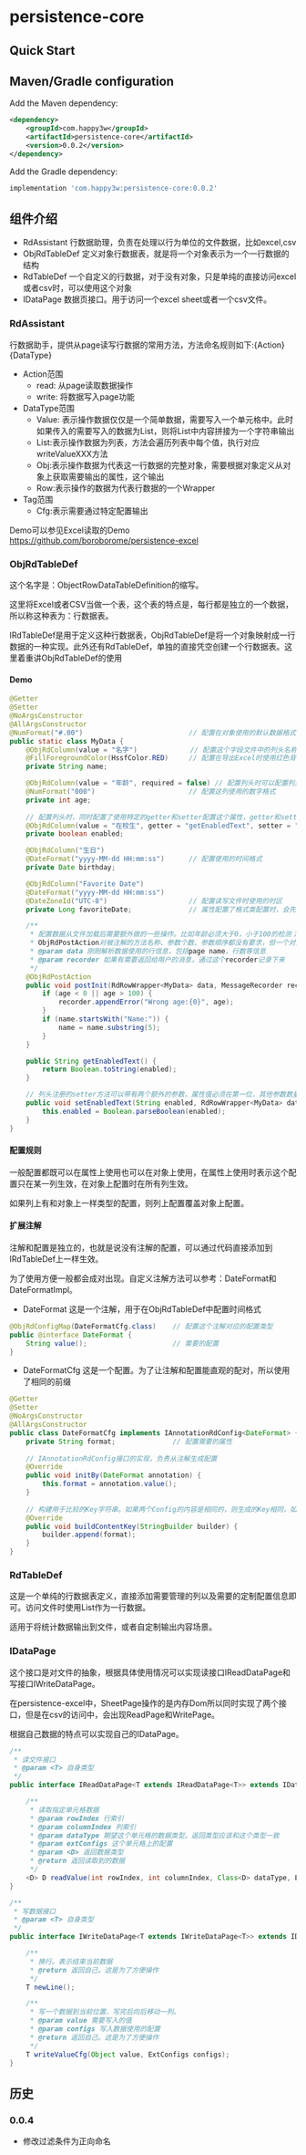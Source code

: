 # persistence-core


Quick Start
-----------
## Maven/Gradle configuration

Add the Maven dependency:

```xml
<dependency>
    <groupId>com.happy3w</groupId>
    <artifactId>persistence-core</artifactId>
    <version>0.0.2</version>
</dependency>
```

Add the Gradle dependency:

```groovy
implementation 'com.happy3w:persistence-core:0.0.2'
```

## 组件介绍
- RdAssistant 行数据助理，负责在处理以行为单位的文件数据，比如excel,csv
- ObjRdTableDef 定义对象行数据表，就是将一个对象表示为一个一行数据的结构
- RdTableDef 一个自定义的行数据，对于没有对象，只是单纯的直接访问excel或者csv时，可以使用这个对象
- IDataPage 数据页接口。用于访问一个excel sheet或者一个csv文件。

### RdAssistant
行数据助手，提供从page读写行数据的常用方法，方法命名规则如下:{Action}{DataType}
- Action范围
  - read: 从page读取数据操作
  - write: 将数据写入page功能
- DataType范围
  - Value: 表示操作数据仅仅是一个简单数据，需要写入一个单元格中。此时如果传入的需要写入的数据为List，则将List中内容拼接为一个字符串输出
  - List:表示操作数据为列表，方法会遍历列表中每个值，执行对应writeValueXXX方法
  - Obj:表示操作数据为代表这一行数据的完整对象，需要根据对象定义从对象上获取需要输出的属性，这个输出
  - Row:表示操作的数据为代表行数据的一个Wrapper
- Tag范围
  - Cfg:表示需要通过特定配置输出
  

Demo可以参见Excel读取的Demo https://github.com/boroborome/persistence-excel

### ObjRdTableDef
这个名字是：ObjectRowDataTableDefinition的缩写。

这里将Excel或者CSV当做一个表，这个表的特点是，每行都是独立的一个数据，所以称这种表为：行数据表。

IRdTableDef是用于定义这种行数据表，ObjRdTableDef是将一个对象映射成一行数据的一种实现。此外还有RdTableDef，单独的直接凭空创建一个行数据表。这里着重讲ObjRdTableDef的使用

#### Demo
```java
@Getter
@Setter
@NoArgsConstructor
@AllArgsConstructor
@NumFormat("#.00")                          // 配置在对象使用的默认数据格式为固定显示两位小数
public static class MyData {
    @ObjRdColumn(value = "名字")             // 配置这个字段文件中的列头名称
    @FillForegroundColor(HssfColor.RED)     // 配置在导出Excel时使用红色背景色（这个在库persistence-excel中）
    private String name;

    @ObjRdColumn(value = "年龄", required = false) // 配置列头时可以配置列是否必须出现在文件中
    @NumFormat("000")                       // 配置这列使用的数字格式
    private int age;
    
    // 配置列头时，同时配置了使用特定的getter和setter配置这个属性，getter和setter操作的数据类型可以和这个属性不同，但getter和setter必须一致
    @ObjRdColumn(value = "在校生", getter = "getEnabledText", setter = "setEnabledText")
    private boolean enabled;

    @ObjRdColumn("生日")
    @DateFormat("yyyy-MM-dd HH:mm:ss")      // 配置使用的时间格式
    private Date birthday;

    @ObjRdColumn("Favorite Date")
    @DateFormat("yyyy-MM-dd HH:mm:ss")
    @DateZoneId("UTC-8")                    // 配置读写文件时使用的时区
    private Long favoriteDate;              // 属性配置了格式类配置时，会先将数据通过TypeConverter转换为格式类配置期望的数据类型，再读写文件

    /**
     * 配置数据从文件加载后需要额外做的一些操作。比如年龄必须大于0，小于100的检测；名字可能带有不需要的前缀，需要去掉。
     * ObjRdPostAction对被注解的方法名称、参数个数、参数顺序都没有要求，但一个对象只能有一个postAction。工具根据需要自动注入
     * @param data 刚刚解析数据使用的行信息，包括page name，行数等信息
     * @param recorder 如果有需要返回给用户的消息，通过这个recorder记录下来
     */
    @ObjRdPostAction
    public void postInit(RdRowWrapper<MyData> data, MessageRecorder recorder) {
        if (age < 0 || age > 100) {
            recorder.appendError("Wrong age:{0}", age);
        }
        if (name.startsWith("Name:")) {
            name = name.substring(5);
        }
    }

    public String getEnabledText() {
        return Boolean.toString(enabled);
    }

    // 列头注册的setter方法可以带有两个额外的参数，属性值必须在第一位，其他参数数量和顺序没有要求，工具自动注入
    public void setEnabledText(String enabled, RdRowWrapper<MyData> data, MessageRecorder recorder) {
        this.enabled = Boolean.parseBoolean(enabled);
    }
}
```

#### 配置规则
一般配置都既可以在属性上使用也可以在对象上使用，在属性上使用时表示这个配置只在某一列生效，在对象上配置时在所有列生效。

如果列上有和对象上一样类型的配置，则列上配置覆盖对象上配置。

#### 扩展注解
注解和配置是独立的，也就是说没有注解的配置，可以通过代码直接添加到IRdTableDef上一样生效。

为了使用方便一般都会成对出现。自定义注解方法可以参考：DateFormat和DateFormatImpl。
- DateFormat 这是一个注解，用于在ObjRdTableDef中配置时间格式
```java
@ObjRdConfigMap(DateFormatCfg.class)    // 配置这个注解对应的配置类型
public @interface DateFormat {
    String value();                     // 需要的配置
}
```
- DateFormatCfg 这是一个配置。为了让注解和配置能直观的配对，所以使用了相同的前缀
```java
@Getter
@Setter
@NoArgsConstructor
@AllArgsConstructor
public class DateFormatCfg implements IAnnotationRdConfig<DateFormat> { // 这个而配置支持从注解生成，所以继承自IAnnotationRdConfig，如果只是单纯的使用一个配置可以继承IRdConfig
    private String format;              // 配置需要的属性
    
    // IAnnotationRdConfig接口的实现，负责从注解生成配置
    @Override
    public void initBy(DateFormat annotation) {
        this.format = annotation.value();
    }
    
    // 构建用于比较的Key字符串。如果两个Config的内容是相同的，则生成的Key相同，如果Config内容不同，则生成的Key也不同。不需要包含自己的类型信息
    @Override
    public void buildContentKey(StringBuilder builder) {
        builder.append(format);
    }
}
```

### RdTableDef
这是一个单纯的行数据表定义，直接添加需要管理的列以及需要的定制配置信息即可。访问文件时使用List<Object>作为一行数据。

适用于将统计数据输出到文件，或者自定制输出内容场景。

### IDataPage
这个接口是对文件的抽象，根据具体使用情况可以实现读接口IReadDataPage和写接口IWriteDataPage。

在persistence-excel中，SheetPage操作的是内存Dom所以同时实现了两个接口，但是在csv的访问中，会出现ReadPage和WritePage。

根据自己数据的特点可以实现自己的IDataPage。

```java
/**
 * 读文件接口
 * @param <T> 自身类型
 */
public interface IReadDataPage<T extends IReadDataPage<T>> extends IDataPage<T> {

    /**
     * 读取指定单元格数据
     * @param rowIndex 行索引
     * @param columnIndex 列索引
     * @param dataType 期望这个单元格的数据类型。返回类型应该和这个类型一致
     * @param extConfigs 这个单元格上的配置
     * @param <D> 返回数据类型
     * @return 返回读取到的数据
     */
    <D> D readValue(int rowIndex, int columnIndex, Class<D> dataType, ExtConfigs extConfigs);
}

/**
 * 写数据接口
 * @param <T> 自身类型
 */
public interface IWriteDataPage<T extends IWriteDataPage<T>> extends IDataPage<T> {

    /**
     * 换行。表示结束当前数据
     * @return 返回自己。这是为了方便操作
     */
    T newLine();

    /**
     * 写一个数据到当前位置，写完后向后移动一列。
     * @param value 需要写入的值
     * @param configs 写入数据使用的配置
     * @return 返回自己。这是为了方便操作
     */
    T writeValueCfg(Object value, ExtConfigs configs);
}
```

## 历史
### 0.0.4
- 修改过滤条件为正向命名
